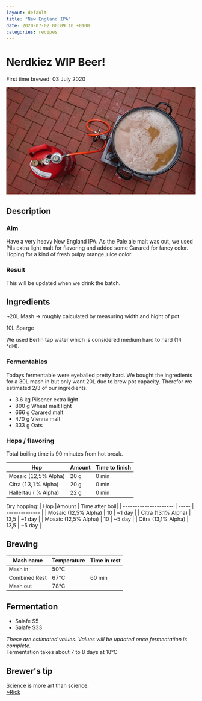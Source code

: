 ```yaml
---
layout: default
title: "New England IPA"
date: 2020-07-02 00:09:10 +0100
categories: recipes
---
```


# Nerdkiez WIP Beer!

First time brewed: 03 July 2020

![Brewing it](/assets/beer_in_progress.jpg)

## Description

### Aim

Have a very heavy New England IPA.
As the Pale ale malt was out, we used Pils extra light malt for flavoring and added some Carared for fancy color.
Hoping for a kind of fresh pulpy orange juice color.

### Result

This will be updated when we drink the batch.

## Ingredients

~20L Mash -> roughly calculated by measuring width and hight of pot

10L Sparge

We used Berlin tap water which is considered medium hard to hard (14 °dH).

### Fermentables

Todays fermentable were eyeballed pretty hard. We bought the ingredients for a 30L mash in but only want 20L due to brew pot capacity. Therefor we estimated 2/3 of our ingredients.

- 3.6 kg Pilsener extra light
- 800 g Wheat malt light
- 666 g Carared malt
- 470 g Vienna malt
- 333 g Oats

### Hops / flavoring

Total boiling time is 90 minutes from hot break.

| Hop                  | Amount | Time to finish |
| -------------------- | ------ | -------------- |
| Mosaic (12,5% Alpha) | 20 g   | 0 min          |
| Citra (13,1% Alpha)  | 20 g   | 0 min          |
| Hallertau ( % Alpha) | 22 g   | 0 min          |

Dry hopping:
| Hop |Amount | Time after boil|
| --------------------- | ----- | -------------- |
| Mosaic (12,5% Alpha) | 10 | ~1 day |
| Citra (13,1% Alpha) | 13,5 | ~1 day |
| Mosaic (12,5% Alpha) | 10 | ~5 day |
| Citra (13,1% Alpha)  | 13,5 | ~5 day |

## Brewing

| Mash name     | Temperature | Time in rest |
| ------------- | ----------- | ------------ |
| Mash in       | 50°C        |              |
| Combined Rest | 67°C        | 60 min       |
| Mash out      | 78°C        |              |

## Fermentation

- Salafe S5
- Salafe S33

_These are estimated values. Values will be updated once fermentation is complete._  
Fermentation takes about 7 to 8 days at 18°C

## Brewer's tip

Science is more art than science.  
[~Rick](https://www.youtube.com/watch?v=W5JqB6e5QwU)

